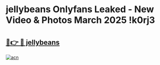 # jellybeans Onlyfans Leaked - New Video & Photos March 2025 !k0rj3

# <h2><a href="https://txdvq9.iuczelnia.edu.pl?title=jellybeans&ref=k0rj3">🔗👉 🔴 jellybeans</a></h2>

[![acn](https://github.com/user-attachments/assets/0f9c940e-d8b0-45ae-aac7-cd30a18b3e1c)](https://txdvq9.iuczelnia.edu.pl?title=jellybeans&ref=k0rj3)

